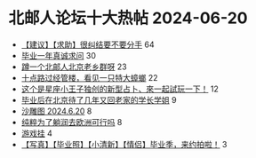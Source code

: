 # 北邮人论坛十大热帖 2024-06-20

- [【建议】【求助】很纠结要不要分手](https://bbs.byr.cn/article/Feeling/3208095) 64
- [毕业一年真诚求问](https://bbs.byr.cn/article/Job/2213613) 30
- [蹲一个北邮人北京老乡群呀](https://bbs.byr.cn/article/Peking/264766) 23
- [十点路过经管楼，看见一只特大蟑螂](https://bbs.byr.cn/article/Picture/3364635) 22
- [这个是星座小王子独创的新型占卜、來一起試玩一下！](https://bbs.byr.cn/article/Constellations/465260) 12
- [毕业后在北京待了几年又回老家的学长学姐](https://bbs.byr.cn/article/WorkLife/1216352) 9
- [沙雕图 2024.6.20](https://bbs.byr.cn/article/Joke/731308) 8
- [纯粹为了躺润去欧洲可行吗](https://bbs.byr.cn/article/GoAbroad/397759) 8
- [游戏挂](https://bbs.byr.cn/article/DIYLife/48265) 4
- [【写真】【毕业照】【小清新】【情侣】毕业季，来约拍啦！](https://bbs.byr.cn/article/Photo/267559) 3


